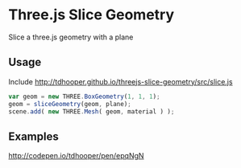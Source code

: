 # Three.js Slice Geometry

Slice a three.js geometry with a plane

## Usage

Include http://tdhooper.github.io/threejs-slice-geometry/src/slice.js

```javascript
var geom = new THREE.BoxGeometry(1, 1, 1);
geom = sliceGeometry(geom, plane);
scene.add( new THREE.Mesh( geom, material ) );
```

## Examples

http://codepen.io/tdhooper/pen/epqNgN
